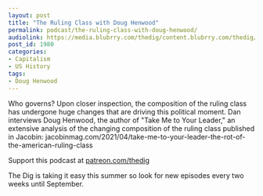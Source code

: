 ```yaml
---
layout: post
title: "The Ruling Class with Doug Henwood"
permalink: podcast/the-ruling-class-with-doug-henwood/
audiolink: https://media.blubrry.com/thedig/content.blubrry.com/thedig/The_Dig-EP_313-Henwood.mp3
post_id: 1980
categories: 
- Capitalism
- US History
tags: 
- Doug Henwood
---
```


Who governs? Upon closer inspection, the composition of the ruling class has undergone huge changes that are driving this political moment. Dan interviews Doug Henwood, the author of "Take Me to Your Leader," an extensive analysis of the changing composition of the ruling class published in 
Jacobin: jacobinmag.com/2021/04/take-me-to-your-leader-the-rot-of-the-american-ruling-class

Support this podcast at [patreon.com/thedig](patreon.com/thedig)

The Dig is taking it easy this summer so look for new episodes every two weeks until September.